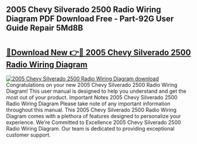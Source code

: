 ## 2005 Chevy Silverado 2500 Radio Wiring Diagram PDF Download Free - Part-92G User Guide Repair 5Md8B

# <h2><a href="http://dfouiwv.blite.top/?on=2005+Chevy+Silverado+2500+Radio+Wiring+Diagram">🔗Download New 👉🔴 2005 Chevy Silverado 2500 Radio Wiring Diagram</a></h2>

[![2005 Chevy Silverado 2500 Radio Wiring Diagram download](https://i.imgur.com/lujVjoI.png)](http://dfouiwv.blite.top/?on=2005+Chevy+Silverado+2500+Radio+Wiring+Diagram)
Congratulations on your new 2005 Chevy Silverado 2500 Radio Wiring Diagram! This user manual is designed to help you understand and get the most out of your product. Important Notes 2005 Chevy Silverado 2500 Radio Wiring Diagram Please take note of any important information throughout this manual. This 2005 Chevy Silverado 2500 Radio Wiring Diagram comes with a plethora of features designed to personalize your experience. We're Committed to Excellence 2005 Chevy Silverado 2500 Radio Wiring Diagram. Our team is dedicated to providing exceptional customer support.
